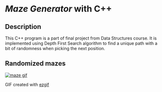 # _Maze Generator_ with C++

## Description

This C++ program is a part of final project from Data Structures course. It is implemented using Depth First Search
algorithm to find a unique path with a bit of randomness when picking the next position.

## Randomized mazes

<a href="https://imgur.com/gallery/grqNBPV"><img src="https://i.imgur.com/6w3SV3E.gif" title="maze gif" /></a>

GIF created with [ezgif](https://ezgif.com/)
